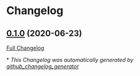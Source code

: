 # Changelog

## [0.1.0](https://github.com/agpenton/chef-dotfiles/tree/0.1.0) (2020-06-23)

[Full Changelog](https://github.com/agpenton/chef-dotfiles/compare/2b3d92acd89b048c098abba9d675e40977bfceae...0.1.0)



\* *This Changelog was automatically generated by [github_changelog_generator](https://github.com/github-changelog-generator/github-changelog-generator)*
